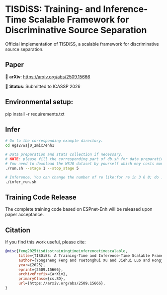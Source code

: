 # TISDiSS: Training- and Inference-Time Scalable Framework for Discriminative Source Separation

Official implementation of TISDiSS, a scalable framework for discriminative source separation.

## Paper

📄 **arXiv**: https://arxiv.org/abs/2509.15666

🎯 **Status**: Submitted to ICASSP 2026

## Environmental setup:

pip install -r requirements.txt

## Infer

```sh
# Go to the corresponding example directory.
cd egs2/wsj0_2mix/enh1

# Data preparation and stats collection if necessary.
# NOTE: please fill the corresponding part of db.sh for data preparation.
# You need to download the WSJ0 dataset by yourself which may costs money.
./run.sh --stage 1 --stop_stage 5

# Inference. You can change the number of re like:for re in 3 6 8; do ... done for different M_re settings.
./infer_run.sh
```

## Training Code Release

The complete training code based on ESPnet-Enh will be released upon paper acceptance.

## Citation

If you find this work useful, please cite:

```bibtex
@misc{feng2025tisdisstrainingtimeinferencetimescalable,
      title={TISDiSS: A Training-Time and Inference-Time Scalable Framework for Discriminative Source Separation}, 
      author={Yongsheng Feng and Yuetonghui Xu and Jiehui Luo and Hongjia Liu and Xiaobing Li and Feng Yu and Wei Li},
      year={2025},
      eprint={2509.15666},
      archivePrefix={arXiv},
      primaryClass={cs.SD},
      url={https://arxiv.org/abs/2509.15666}, 
}
```
